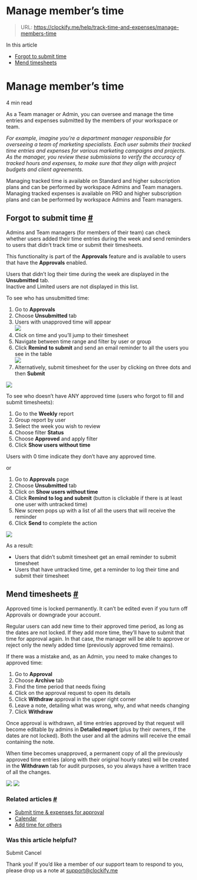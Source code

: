 # Manage member’s time

> URL: https://clockify.me/help/track-time-and-expenses/manage-members-time

In this article

* [Forgot to submit time](#forgot-to-submit-time)
* [Mend timesheets](#mend-timesheets)

# Manage member’s time

4 min read

As a Team manager or Admin, you can oversee and manage the time entries and expenses submitted by the members of your workspace or team.

*For example, imagine you’re a department manager responsible for overseeing a team of marketing specialists. Each user submits their tracked time entries and expenses for various marketing campaigns and projects. As the manager, you review these submissions to verify the accuracy of tracked hours and expenses, to make sure that they align with project budgets and client agreements.*

Managing tracked time is available on Standard and higher subscription plans and can be performed by workspace Admins and Team managers.  
Managing tracked expenses is available on PRO and higher subscription plans and can be performed by workspace Admins and Team managers.

## Forgot to submit time [#](#forgot-to-submit-time)

Admins and Team managers (for members of their team) can check whether users added their time entries during the week and send reminders to users that didn’t track time or submit their timesheets.

This functionality is part of the **Approvals** feature and is available to users that have the **Approvals** enabled.

Users that didn’t log their time during the week are displayed in the **Unsubmitted** tab.  
Inactive and Limited users are not displayed in this list.

To see who has unsubmitted time:

1. Go to **Approvals**
2. Choose **Unsubmitted** tab
3. Users with unapproved time will appear  
   ![](https://clockify.me/help/wp-content/uploads/2024/05/Screenshot-2024-07-22-at-17.27.51.png)
4. Click on time and you’ll jump to their timesheet
5. Navigate between time range and filter by user or group
6. Click **Remind** **to submit** and send an email reminder to all the users you see in the table  
   ![](https://clockify.me/help/wp-content/uploads/2024/05/Screenshot-2024-05-08-at-11.54.18.png)
7. Alternatively, submit timesheet for the user by clicking on three dots and then **Submit**

![](https://clockify.me/help/wp-content/uploads/2024/07/Screenshot-2024-07-22-at-17.29.34-1024x178.png)

To see who doesn’t have ANY approved time (users who forgot to fill and submit timesheets):

1. Go to the **Weekly** report
2. Group report by user
3. Select the week you wish to review
4. Choose filter **Status**
5. Choose **Approved** and apply filter
6. Click **Show users without time**

Users with 0 time indicate they don’t have any approved time.

or

1. Go to **Approvals** page
2. Choose **Unsubmitted** tab
3. Click on **Show users without time**
4. Click **Remind to log and submit** (button is clickable if there is at least one user with untracked time)
5. New screen pops up with a list of all the users that will receive the reminder
6. Click **Send** to complete the action

![](https://clockify.me/help/wp-content/uploads/2024/07/approvals_remind_to_log_and_submit.png)

As a result:

* Users that didn’t submit timesheet get an email reminder to submit timesheet
* Users that have untracked time, get a reminder to log their time and submit their timesheet

## Mend timesheets [#](#mend-timesheets)

Approved time is locked permanently. It can’t be edited even if you turn off Approvals or downgrade your account.

Regular users can add new time to their approved time period, as long as the dates are not locked. If they add more time, they’ll have to submit that time for approval again. In that case, the manager will be able to approve or reject only the newly added time (previously approved time remains).

If there was a mistake and, as an Admin, you need to make changes to approved time:

1. Go to **Approval**
2. Choose **Archive** tab
3. Find the time period that needs fixing
4. Click on the approval request to open its details
5. Click **Withdraw** approval in the upper right corner
6. Leave a note, detailing what was wrong, why, and what needs changing
7. Click **Withdraw**

Once approval is withdrawn, all time entries approved by that request will become editable by admins in **Detailed report** (plus by their owners, if the dates are not locked). Both the user and all the admins will receive the email containing the note.

When time becomes unapproved, a permanent copy of all the previously approved time entries (along with their original hourly rates) will be created in the **Withdrawn** tab for audit purposes, so you always have a written trace of all the changes.

![](https://clockify.me/help/wp-content/uploads/2024/07/Screenshot-2024-07-22-at-17.51.13-1024x519.png)
![](https://clockify.me/help/wp-content/uploads/2024/07/Screenshot-2024-07-22-at-17.51.51-1024x522.png)

### Related articles [#](#related-articles)

* [Submit time & expenses for approval](https://clockify.me/help/track-time-and-expenses/submit-time-expenses-for-approval)
* [Calendar](https://clockify.me/help/track-time-and-expenses/calendar-view)
* [Add time for others](https://clockify.me/help/track-time-and-expenses/add-time-for-others)

### Was this article helpful?

Submit
Cancel

Thank you! If you’d like a member of our support team to respond to you, please drop us a note at support@clockify.me